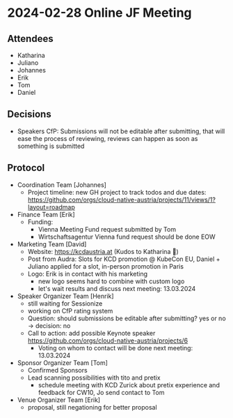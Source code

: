 # 2024-02-28 Online JF Meeting

## Attendees

- Katharina
- Juliano
- Johannes
- Erik
- Tom
- Daniel

## Decisions

- Speakers CfP: Submissions will not be editable after submitting, that will ease the process of reviewing, reviews can happen as soon as something is submitted

## Protocol

- Coordination Team [Johannes]
  - Project timeline: new GH project to track todos and due dates: https://github.com/orgs/cloud-native-austria/projects/11/views/1?layout=roadmap
- Finance Team [Erik]
  - Funding:
    - Vienna Meeting Fund request submitted by Tom
    - Wirtschaftsagentur Vienna fund request should be done EOW
- Marketing Team [David]
  - Website: https://kcdaustria.at (Kudos to Katharina 🥳)
  - Post from Audra: Slots for KCD promotion @ KubeCon EU, Daniel + Juliano applied for a slot, in-person promotion in Paris
  - Logo: Erik is in contact with his marketing
    - new logo seems hard to combine with custom logo
    - let's wait results and discuss next meeting: 13.03.2024
- Speaker Organizer Team [Henrik]
  - still waiting for Sessionize
  - working on CfP rating system
  - Question: should submissions be editable after submitting? yes or no -> decision: no
  - Call to action: add possible Keynote speaker https://github.com/orgs/cloud-native-austria/projects/6
    - Voting on whom to contact will be done next meeting: 13.03.2024
- Sponsor Organizer Team [Tom]
  - Confirmed Sponsors
  - Lead scanning possibilities with tito and pretix
    - schedule meeting with KCD Zurick about pretix experience and feedback for CW10, Jo send contact to Tom
- Venue Organizer Team [Erik]
  - proposal, still negationing for better proposal
